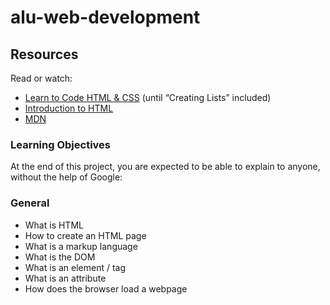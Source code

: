 # alu-web-development
## Resources
Read or watch:

- [Learn to Code HTML & CSS](https://intranet.aluswe.com/rltoken/UV1gxFB35t5XGUdF9LIYng) (until “Creating Lists” included)
- [Introduction to HTML](https://intranet.aluswe.com/rltoken/ZbVwBdStHrK_ySR8BAXZ5Q)
- [MDN](https://intranet.aluswe.com/rltoken/veaEcD-2QLqhOVqkWnLEHg)


### Learning Objectives
At the end of this project, you are expected to be able to explain to anyone, without the help of Google:

### General
- What is HTML
- How to create an HTML page
- What is a markup language
- What is the DOM
- What is an element / tag
- What is an attribute
- How does the browser load a webpage


